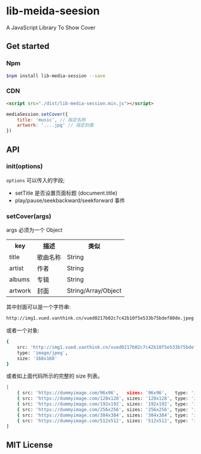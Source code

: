 # lib-meida-seesion

A JavaScript Library To Show Cover

## Get started

### Npm

``` bash
$npm install lib-media-session --save
```

### CDN

``` html
<script src="./dist/lib-media-session.min.js"></script>
```

``` js
mediaSession.setCover({
    title: 'music', // 指定名称
    artwork: '....jpg' // 指定封面
})

```

## API

### init(options)

 `options` 可以传入的字段;

 + setTitle 是否设置页面标题 (document.title)
 + play/pause/seekbackward/seekforward 事件

### setCover(args)

args 必须为一个 Object

<table width="100%">
    <tr>
        <th>key</th>
        <th>描述</th>
        <th>类似</th>
    </tr>
    <tr>
        <td>title</td>
        <td>歌曲名称</td>
        <td>String</td>
    </tr>
    <tr>
        <td>artist</td>
        <td>作者</td>
        <td>String</td>
    </tr>
    <tr>
        <td>albums</td>
        <td>专辑</td>
        <td>String</td>
    </tr>
    <tr>
        <td>artwork</td>
        <td>封面</td>
        <td>String/Array/Object</td>
    </tr>
</table>

其中封面可以是一个字符串:

``` bash
http://img1.vued.vanthink.cn/vued0217b02c7c42b10f5e533b75bdef80de.jpeg
```

或者一个对象:

``` bash
{
    src: 'http://img1.vued.vanthink.cn/vued0217b02c7c42b10f5e533b75bdef80de.jpeg',
    type: 'image/jpeg',
    size: '168x168'
}
```

或者如上面代码所示的完整的 size 列表。

``` bash
[
    { src: 'https://dummyimage.com/96x96',   sizes: '96x96',   type: 'image/png' },
    { src: 'https://dummyimage.com/128x128', sizes: '128x128', type: 'image/png' },
    { src: 'https://dummyimage.com/192x192', sizes: '192x192', type: 'image/png' },
    { src: 'https://dummyimage.com/256x256', sizes: '256x256', type: 'image/png' },
    { src: 'https://dummyimage.com/384x384', sizes: '384x384', type: 'image/png' },
    { src: 'https://dummyimage.com/512x512', sizes: '512x512', type: 'image/png' },
]

```


## MIT License





